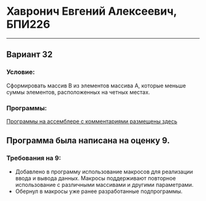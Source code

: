 # Хавронич Евгений Алексеевич, БПИ226
---
## Вариант 32
### Условие:
Сформировать массив B из элементов массива A, которые меньше суммы элементов, расположенных на четных местах.
### Программы:
[Программы на ассемблере с комментариями размещены здесь](https://github.com/EvgenBolat/IndHw/tree/main/Files)
## Программа была написана на оценку 9.

### Требования на 9:
- Добавлено в программу использование макросов для реализации
ввода и вывода данных.
Макросы поддерживают повторное
использование с различными массивами и другими параметрами.
- Обернул в макросы уже ранее разработанные подпрограммы.
